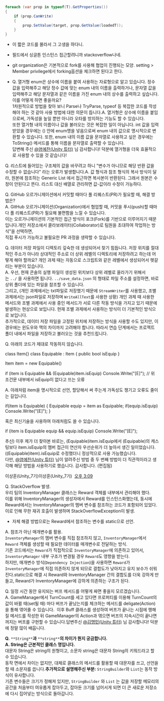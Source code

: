 ~~~c#
foreach (var prop in typeof(T).GetProperties())
{
    if (prop.CanWrite)
    {
        prop.SetValue(target, prop.GetValue(loadedT));
    }
}
~~~
- 이 짧은 코드를 몰라서 그 고생을 하다니.

- 필드에서 싱글톤 인스턴스 접근할려니까 stackoverflow나네.

- git organization은 기본적으로 fork를 사용해 협업이 진행되는 모양.  setting > Member privilege에서 forking옵션을 체크하면 된다고 한다.
- Q. 열거형 enum은 상수에 이름을 붙여 사용하는 자료형으로 알고 있습니다. 정수 값을 입력해주고 해당 정수 값에 맞는 enum 내의 이름을 출력하거나, 문자열 값을 입력해주고 해당 문자열과 같은 이름을 가진 enum 내의 상수를 출력하고 싶습니다. 이를 어떻게 하면 좋을까요?  
1차원적으로 방법을 찾아 보니 Parse나 TryParse, typeof 등 복잡한 코드를 작성해야 하는 것 같아 사용 방법에 대한 의문이 듭니다.A. 열거형은 상수에 이름을 붙임으로써, 가독성을 높일 뿐만 아니라 오타를 방지하는 기능도 할 수 있습니다.  
또한 열거형 내의 이름이나 값을 불러오는 것은 복잡한 일이 아닙니다. int 값을 입력 받았을 경우에는 () 안에 enum명을 넣음으로써 enum 내의 값으로 명시적으로 변환할 수 있습니다. 또한, enum 내의 이름 값을 문자열로 사용하고 싶은 경우에는 ToString() 메서드를 통해 이름을 문자열로 출력할 수 있습니다.  
답변해 주신 [@염예찬(Unity 튜터)](https://nbcamp2024.slack.com/team/U06ARC9512N) 님 감사합니다! 덕분에 열거형을 더욱 효율적으로 사용할 수 있을 것 같습니다!

Q. 리스트에 들어있는 구조체의 값을 바꾸려고 하니 "변수가 아니므로 해당 반환 값을 수정할 수 없습니다" 라는 오류가 발생합니다.A. 값 형식과 참조 형식의 복사 방식이 달라, 원본에 참조하는 Generic List 에서 접근하면 복사본이 반환된다. 그래서 원본은 수정이 안된다고 뜬다. 리스트 대신 배열로 관리하면 값-값이라 수정이 가능하다.

Q. GitHub 오르가니제이션에서 커밋할 때마다 풀 리퀘스트(PR)가 필요할 때, 해결 방법은?  
A. GitHub 오르가니제이션(Organization)에서 협업할 때, 커밋을 푸시(push)할 때마다 풀 리퀘스트(PR)가 필요해 불편함을 느낄 수 있습니다.  
이는 오르가니제이션의 기본적인 접근 방식이 포크(Fork)를 기반으로 이루어지기 때문입니다.개인 저장소에서 콜라보레이터(Collaborator)로 팀원을 초대하여 작업하는 방식"을 선택하면,  
직접 푸시가 가능하고 불필요한 PR 과정을 생략할 수 있습니다.

Q. 데이터 저장 파일이 디렉토리 깊숙한 데 생성되어서 찾기 힘듭니다. 저장 위치를 절대적인 주소가 아니라 상대적인 주소로 더 상위 레벨의 디렉토리에 저장하려고 하는데 어떻게 해야 할까요? 개인 과제 때는 자동으로 스크립트와 같은 레벨에서 생성되어서 헷갈리는 부분이 있습니다.  
A. 우선, 현재 콘솔의 실행 파일이 생성된 위치보다 상위 레벨로 올라가기 위해서는 `../` 을 사용하면 됩니다. `../save_data.json` 의 형태로 파일 주소를 설정하면, 바로 상위 폴더에 있는 파일을 참조할 수 있습니다.  
그리고, (개인 과제에서는 txt파일로 저장했기 때문에 `StreamWriter`를 사용했고, 조별 과제에서는 json파일로 저장하며 `WriteAllText`를 사용한 상황) 개인 과제 때 사용한 메서드와 조별 과제에서 사용 중인 메서드가 서로 다른 작동 방식을 가지고 있기 때문에 발생하는 현상으로 보입니다. 현재 조별 과제에서 사용하는 방식이 더 기본적인 방식으로 보입니다.  
추가적으로, 데이터 저장 파일을 고정된 위치에 저장하는 방식을 사용할 수도 있지만, 이 경우에는 윈도우와 맥의 차이까지 고려해야 합니다. 따라서 연습 단계에서는 프로젝트 폴더 내에서 파일을 저장하고 불러오는 것을 추천드립니다.

Q. 아래의 코드가 제대로 작동하지 않습니다.  

class Item{}
class Equipable : Item
{
    public bool isEquip
}

Item item = new Equipable()

if (item is Equipable && (Equipable)item.isEquip) Console.Write("[E]");
// 위 조건문 내부에서 isEquip이 없다고 뜨는 오류

A. 아래처럼 item을 명시적으로 선언, 할당해서 써 주는게 가독성도 챙기고 오류도 줄이는 길입니다.  

if(item is Equipable)
{
    Equipable equip = item as Equipable;
    if(equip.isEquip) Console.Write("[E]");
}

혹은 최신기술을 사용하여 아래처럼도 쓸 수 있습니다.  

if (item is Equipable equip && equip.isEquip) Console.Write("[E]");

추신) 이후 제가 더 찾아본 바로는, (Equipable)item.isEquip에서 (Equipable)의 캐스팅보다 item.isEquip의 멤버 접근이 연산자 우선순위가 더 높아서 생긴 일이었습니다.  
((Equipable)item).isEquip로 수정했더니 정상적으로 사용 가능했습니다.  
다만, [@염예찬(Unity 튜터)](https://nbcamp2024.slack.com/team/U06ARC9512N) 님이 알려주신 방법 중 두 번째 방법이 더 직관적이라고 생각해 해당 방법을 사용하기로 했습니다. 감사합니다. (편집됨)

  
이상훈(Unity_7기)이상훈(Unity_7기)  [오후 3:09](https://nbcamp2024.slack.com/archives/C084CUT1WGN/p1739254175324989)  

Q. StackOverflow 발생.  
우리 팀의 InventoryManager 클래스는 Reward 객체를 내부에서 관리해야 했다.  
이를 위해 InventoryManager의 생성자에서 Reward를 인스턴스화했는데, 동시에 Reward에서는 InventoryManager의 멤버 변수를 참조하는 코드가 포함되어 있었다.  
이로 인해 무한 재귀 호출이 발생하며 StackOverflowException이 발생.  

- 자체 해결 방법으로는 Reward에서 참조하는 변수를 static으로 선언.

A. 참조가 아닌 매개변수를 활용.  
`InventoryManager`의 멤버 변수를 직접 참조하지 않고, `InventoryManager`에서 `Reward` 객체를 생성할 때 필요한 데이터를 매개변수로 전달하는 방식.  
기존 코드에서는 `Reward`가 직접적으로 `InventoryManager`에 의존하고 있어서, `InventoryManager` 내부 구조가 변경될 경우 `Reward`도 영향을 받는다.  
하지만, 매개변수 방식(`Dependency Injection`)을 사용하면 `Reward`가 `InventoryManager`에 직접 의존하지 않게 되므로 결합도가 낮아지고 유지 보수가 쉬워진다.static으로 해결 시 Reward와 InventoryManager 간의 결합도를 더욱 강하게 만들고, Reward가 InventoryManager에 강하게 의존하는 구조가 된다.

Q. 일정 시간 동안 유지되는 버프 메서드를 어떻게 짜면 좋을지 모르겠습니다.  
A. GameManager에서 TurnCount를 세고 있다면 프로퍼티를 이용해 TurnCount의 값이 바뀔 때(set될 때) 마다 버프가 끝났는지를 체크하는 메서드를 deligate(Action)을 통해 엮어줄 수 있습니다.  이후 Buff 클래스를 생성하여 버프가 끝나는 시점에 행해질 메서드를 작성한 뒤 GameManager의 Action과 엮으면 버프의 지속시간이 끝나면 꺼지는 버프를 구현할 수 있습니다.답변주신 [@김명민(Unity 튜터)](https://nbcamp2024.slack.com/team/U06RA6SEDK2) 님 감사합니다! 덕분에 정말 많이 배웁니다.


**Q.** `**String**`**과** `**string**`**의 차이가 뭔지 궁금합니다.**  
**A. String은 근본적인 클래스 명입니다.**  
대문자 String은 string의 원형이고, 소문자 string은 대문자 String의 키워드라고 할 수 있습니다.  
동작 면에서 차이는 없지만, 대체로 클래스의 메서드를 활용할 때 대문자를 쓰고, 선언을 할 때 소문자를 씁니다.**추가적으로 설명해주신 부분:** `StringBuilder`와 `List`는 동작 방식이 유사합니다.  
기존 변수들은 크기가 정해져 있지만, `StringBuilder` 와 `List` 는 값을 저장할 메모리의 공간을 처음부터 여유롭게 잡아두고, 잡아둔 크기를 넘어서게 되면 더 큰 새로운 저장소에 다시 집어넣는 방식으로 돌아갑니다.